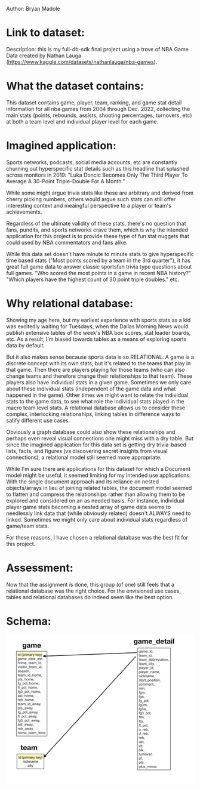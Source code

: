 Author: Bryan Madole

# Link to dataset:

Description: this is my full-db-sdk final project using a trove of NBA Game Data created by Nathan Lauga (https://www.kaggle.com/datasets/nathanlauga/nba-games).

# What the dataset contains:

This dataset contains game, player, team, ranking, and game stat detail information for all nba games from 2004 through Dec. 2022, collecting the main stats (points, rebounds, assists, shooting percentages, turnovers, etc) at both a team level and individual player level for each game.

# Imagined application:

Sports networks, podcasts, social media accounts, etc are constantly churning out hyperspecific stat details such as this headline that splashed across monitors in 2019: "Luka Doncic Becomes Only The Third Player To Average A 30-Point Triple-Double For A Month."

While some might argue trivia stats like these are arbitrary and derived from cherry picking numbers, others would argue such stats can still offer interesting context and meaingful perspective to a player or team's achievements.

Regardless of the ultimate validity of these stats, there's no question that fans, pundits, and sports networks crave them, which is why the intended application for this project is to provide these type of fun stat nuggets that could used by NBA commentators and fans alike.

While this data set doesn't have minute to minute stats to give hyperspecific time based stats ("Most points scored by a team in the 3rd quarter"), it has great full game data to answer classic sportsfan trivia type questions about full games. "Who scored the most points in a game in recent NBA history?" "Which players have the highest count of 30 point triple doubles." etc.

# Why relational database:

Showing my age here, but my earliest experience with sports stats as a kid was excitedly waiting for Tuesdays, when the Dallas Morning News would publish extensive tables of the week's NBA box scores, stat leader boards, etc. As a result, I'm biased towards tables as a means of exploring sports data by default.

But it also makes sense because sports data is so RELATIONAL. A game is a discrete concept with its own stats, but it's related to the teams that play in that game. Then there are players playing for those teams (who can also change teams and therefore change their relationships to that team). These players also have individual stats in a given game. Sometimes we only care about these individual stats (independent of the game data and what happened in the game). Other times we might want to relate the individual stats to the game data, to see what role the individual stats played in the macro team level stats. A relational database allows us to consider these complex, interlocking relationships, linking tables in difference ways to satify different use cases.

Obviously a graph database could also show these relationships and perhaps even reveal visual connections one might miss with a dry table. But since the imagined application for this data set is getting dry trivia-based lists, facts, and figures (vs discovering secret insights from visual connections), a relational model still seemed more appropriate.

While I'm sure there are applications for this dataset for which a Document model might be useful, it seemed limiting for my intended use applications. With the single document approach and its reliance on nested objects/arrays in lieu of joining related tables, the document model seemed to flatten and compress the relationships rather than allowing them to be explored and considered on an as needed basis. For instance, individual player game stats becoming a nested array of game data seems to needlessly link data that (while obviously related) doesn't ALWAYS need to linked. Sometimes we might only care about individual stats regardless of game/team stats.

For these reasons, I have chosen a relational database was the best fit for this project.

# Assessment:

Now that the assignment is done, this group (of one) still feels that a relational database was the right choice. For the envisioned use cases, tables and relational databases do indeed seem like the best option.

# Schema:

![screenshot](/screenshots/schema.png)
